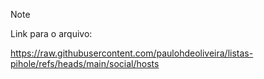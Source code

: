 > [!NOTE]
> Link para o arquivo:

https://raw.githubusercontent.com/paulohdeoliveira/listas-pihole/refs/heads/main/social/hosts

